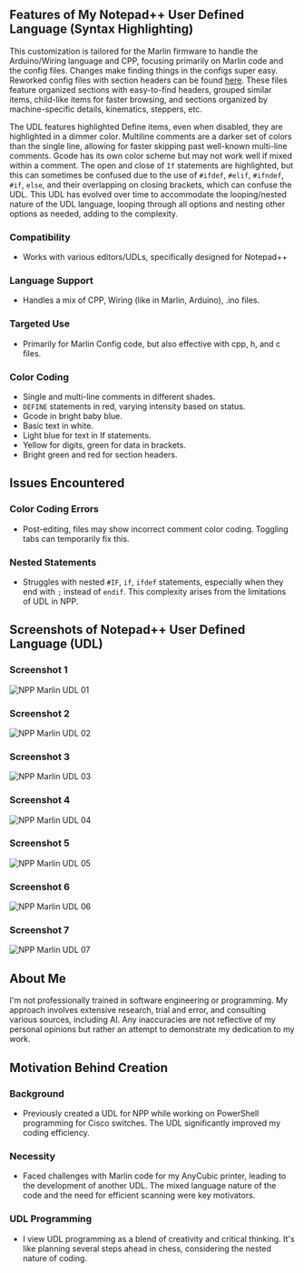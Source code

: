 ## Features of My Notepad++ User Defined Language (Syntax Highlighting)

This customization is tailored for the Marlin firmware to handle the Arduino/Wiring language and CPP, focusing primarily on Marlin code and the config files. Changes make finding things in the configs super easy. Reworked config files with section headers can be found [here](https://github.com/OrloDavid/NPP_Marlin_UDL_Language/tree/main/Better%20Marlin%20Configs). These files feature organized sections with easy-to-find headers, grouped similar items, child-like items for faster browsing, and sections organized by machine-specific details, kinematics, steppers, etc.

The UDL features highlighted Define items, even when disabled, they are highlighted in a dimmer color. Multiline comments are a darker set of colors than the single line, allowing for faster skipping past well-known multi-line comments. Gcode has its own color scheme but may not work well if mixed within a comment. The open and close of `If` statements are highlighted, but this can sometimes be confused due to the use of `#ifdef`, `#elif`, `#ifndef`, `#if`, `else`, and their overlapping on closing brackets, which can confuse the UDL. This UDL has evolved over time to accommodate the looping/nested nature of the UDL language, looping through all options and nesting other options as needed, adding to the complexity.


### Compatibility
- Works with various editors/UDLs, specifically designed for Notepad++

### Language Support
- Handles a mix of CPP, Wiring (like in Marlin, Arduino), .ino files.

### Targeted Use
- Primarily for Marlin Config code, but also effective with cpp, h, and c files.

### Color Coding
- Single and multi-line comments in different shades.
- `DEFINE` statements in red, varying intensity based on status.
- Gcode in bright baby blue.
- Basic text in white.
- Light blue for text in If statements.
- Yellow for digits, green for data in brackets.
- Bright green and red for section headers.

## Issues Encountered

### Color Coding Errors
- Post-editing, files may show incorrect comment color coding. Toggling tabs can temporarily fix this.

### Nested Statements
- Struggles with nested `#IF`, `if`, `ifdef` statements, especially when they end with `;` instead of `endif`. This complexity arises from the limitations of UDL in NPP.


## Screenshots of Notepad++ User Defined Language (UDL)

### Screenshot 1
![NPP Marlin UDL 01](https://github.com/OrloDavid/NPP_Marlin_UDL_Language/blob/main/Screenshots/NPP_Marlin_UDL_01.png)

### Screenshot 2
![NPP Marlin UDL 02](https://github.com/OrloDavid/NPP_Marlin_UDL_Language/blob/main/Screenshots/NPP_Marlin_UDL_02.png)

### Screenshot 3
![NPP Marlin UDL 03](https://github.com/OrloDavid/NPP_Marlin_UDL_Language/blob/main/Screenshots/NPP_Marlin_UDL_03.png)

### Screenshot 4
![NPP Marlin UDL 04](https://github.com/OrloDavid/NPP_Marlin_UDL_Language/blob/main/Screenshots/NPP_Marlin_UDL_04.png)

### Screenshot 5
![NPP Marlin UDL 05](https://github.com/OrloDavid/NPP_Marlin_UDL_Language/blob/main/Screenshots/NPP_Marlin_UDL_05.png)

### Screenshot 6
![NPP Marlin UDL 06](https://github.com/OrloDavid/NPP_Marlin_UDL_Language/blob/main/Screenshots/NPP_Marlin_UDL_06.png)

### Screenshot 7
![NPP Marlin UDL 07](https://github.com/OrloDavid/NPP_Marlin_UDL_Language/blob/main/Screenshots/NPP_Marlin_UDL_07.png)
 



## About Me
I'm not professionally trained in software engineering or programming. My approach involves extensive research, trial and error, and consulting various sources, including AI. Any inaccuracies are not reflective of my personal opinions but rather an attempt to demonstrate my dedication to my work.

## Motivation Behind Creation

### Background
- Previously created a UDL for NPP while working on PowerShell programming for Cisco switches. The UDL significantly improved my coding efficiency.

### Necessity
- Faced challenges with Marlin code for my AnyCubic printer, leading to the development of another UDL. The mixed language nature of the code and the need for efficient scanning were key motivators.

### UDL Programming
- I view UDL programming as a blend of creativity and critical thinking. It's like planning several steps ahead in chess, considering the nested nature of coding.


